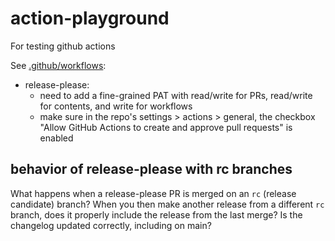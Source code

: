 # action-playground

For testing github actions

See [.github/workflows](.github/workflows):

* release-please: 
  * need to add a fine-grained PAT with read/write for PRs, read/write for contents, and write for workflows
  * make sure in the repo's settings > actions > general, the checkbox "Allow GitHub Actions to create and approve pull requests" is enabled

## behavior of release-please with rc branches

What happens when a release-please PR is merged on an `rc` (release candidate) branch? When you then make another release from a different `rc` branch, does it properly include the release from the last merge? Is the changelog updated correctly, including on main?

